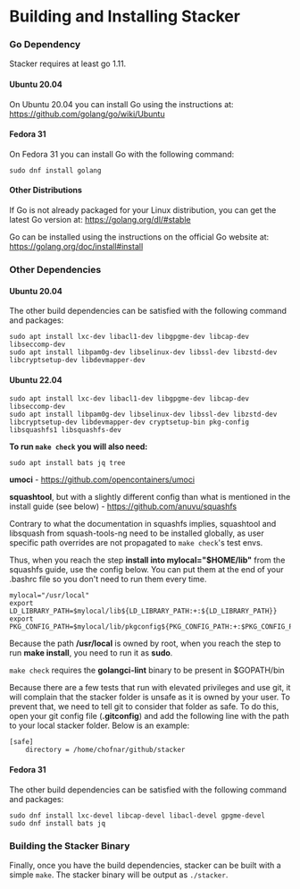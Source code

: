 # Building and Installing Stacker

### Go Dependency

Stacker requires at least go 1.11.

#### Ubuntu 20.04

On Ubuntu 20.04 you can install Go using the instructions at:
https://github.com/golang/go/wiki/Ubuntu

#### Fedora 31

On Fedora 31 you can install Go with the following command:

    sudo dnf install golang

#### Other Distributions

If Go is not already packaged for your Linux distribution, you can get the
latest Go version at:
https://golang.org/dl/#stable

Go can be installed using the instructions on the official Go website at:
https://golang.org/doc/install#install

### Other Dependencies

#### **Ubuntu 20.04**

The other build dependencies can be satisfied with the following command and
packages:

    sudo apt install lxc-dev libacl1-dev libgpgme-dev libcap-dev libseccomp-dev
    sudo apt install libpam0g-dev libselinux-dev libssl-dev libzstd-dev libcryptsetup-dev libdevmapper-dev

#### **Ubuntu 22.04**

    sudo apt install lxc-dev libacl1-dev libgpgme-dev libcap-dev libseccomp-dev
    sudo apt install libpam0g-dev libselinux-dev libssl-dev libzstd-dev libcryptsetup-dev libdevmapper-dev cryptsetup-bin pkg-config libsquashfs1 libsquashfs-dev


**To run `make check` you will also need:**

    sudo apt install bats jq tree

**umoci** - https://github.com/opencontainers/umoci

**squashtool**, but with a slightly different config than what is mentioned in the install guide (see below) - https://github.com/anuvu/squashfs

Contrary to what the documentation in squashfs implies, squashtool and
libsquash from squash-tools-ng need to be installed globally, as user specific
path overrides are not propagated to `make check`'s test envs.

Thus, when you reach the step **install into mylocal="$HOME/lib"** from the squashfs guide, use the config below. You can put them at the end of your .bashrc file so you don't need to run them every time.

    mylocal="/usr/local"
    export LD_LIBRARY_PATH=$mylocal/lib${LD_LIBRARY_PATH:+:${LD_LIBRARY_PATH}}
    export PKG_CONFIG_PATH=$mylocal/lib/pkgconfig${PKG_CONFIG_PATH:+:$PKG_CONFIG_PATH}

Because the path **/usr/local** is owned by root, when you reach the step to run **make install**, you need to run it as **sudo**.

`make check`  requires the **golangci-lint** binary to be present in $GOPATH/bin

Because there are a few tests that run with elevated privileges and use git, it will complain that the stacker folder is unsafe as it is owned by your user. To prevent that, we need to tell git to consider that folder as safe. To do this, open your git config file (**.gitconfig**) and add the following line with the path to your local stacker folder. Below is an example:

    [safe]
        directory = /home/chofnar/github/stacker


#### **Fedora 31**

The other build dependencies can be satisfied with the following command and
packages:

    sudo dnf install lxc-devel libcap-devel libacl-devel gpgme-devel
    sudo dnf install bats jq

### Building the Stacker Binary

Finally, once you have the build dependencies, stacker can be built with a
simple `make`. The stacker binary will be output as `./stacker`.
